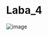 # Laba_4
![image](https://github.com/Nerfay/Laba_4/assets/101548076/a3e72a50-4944-45a4-abf8-eea29358853e)
